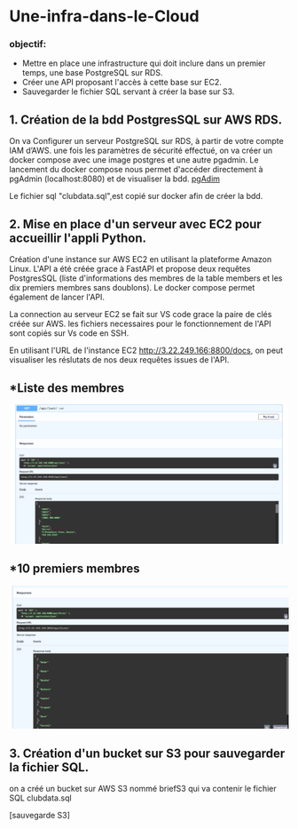 # Une-infra-dans-le-Cloud

### objectif: 

* Mettre en place une infrastructure qui doit inclure dans un premier temps, une base PostgreSQL sur RDS.
* Créer une API proposant l'accès à cette base sur EC2. 
* Sauvegarder le fichier SQL servant à créer la base sur S3.

## 1. Création de la bdd PostgresSQL sur AWS RDS.

On va Configurer un serveur PostgreSQL sur RDS, à partir de votre compte IAM d’AWS. 
une fois les paramètres de sécurité effectué, on va créer un docker compose avec une image postgres et une autre pgadmin.
Le lancement du docker compose nous permet d'accéder directement à pgAdmin (localhost:8080) et de visualiser la bdd.
[pgAdim](https://github.com/celine29730/Une-infra-dans-le-Cloud/blob/main/bddpgadmin.png)

Le fichier sql "clubdata.sql",est copié sur docker afin de créer la bdd. 

## 2. Mise en place d'un serveur avec EC2 pour accueillir l'appli Python.

Création d'une instance sur AWS EC2 en utilisant la plateforme Amazon Linux.
L'API a été créée grace à FastAPI et propose deux requêtes PostgresSQL (liste d'informations des membres de la table members et les dix premiers membres sans doublons).
Le docker compose permet également de lancer l'API.

La connection au serveur EC2 se fait sur VS code grace la paire de clés créée sur AWS.
les fichiers necessaires pour le fonctionnement de l'API sont copiés sur Vs code en SSH.

En utilisant l'URL de l'instance EC2 http://3.22.249.166:8800/docs, on peut visualiser les réslutats de nos deux requêtes issues de l'API.

## *Liste des membres 
![liste des membres](https://github.com/celine29730/Une-infra-dans-le-Cloud/blob/main/requetemembre.png)

## *10 premiers membres
![liste des 1à premiers membres](https://github.com/celine29730/Une-infra-dans-le-Cloud/blob/main/10premiers.png)

## 3. Création d'un bucket sur S3 pour sauvegarder la fichier SQL.
on a créé un bucket sur AWS S3 nommé briefS3 qui va contenir le fichier SQL clubdata.sql

[sauvegarde S3]












